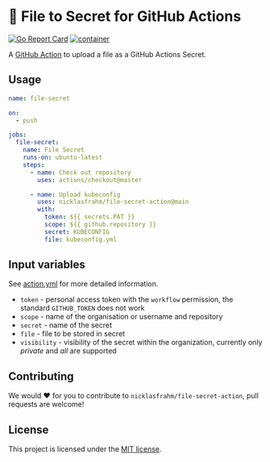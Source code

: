 # 🔑 File to Secret for GitHub Actions

[![Go Report Card](https://goreportcard.com/badge/github.com/nicklasfrahm/file-secret-action)](https://goreportcard.com/report/github.com/nicklasfrahm/file-secret-action)
[![container](https://github.com/nicklasfrahm/file-secret-action/actions/workflows/container.yml/badge.svg?branch=main)](https://github.com/nicklasfrahm/file-secret-action/actions/workflows/container.yml)

A [GitHub Action](https://github.com/features/actions) to upload a file as a GitHub Actions Secret.

## Usage

```yaml
name: file-secret

on:
  - push

jobs:
  file-secret:
    name: File Secret
    runs-on: ubuntu-latest
    steps:
      - name: Check out repository
        uses: actions/checkout@master

      - name: Upload kubeconfig
        uses: nicklasfrahm/file-secret-action@main
        with:
          token: ${{ secrets.PAT }}
          scope: ${{ github.repository }}
          secret: KUBECONFIG
          file: kubeconfig.yml
```

## Input variables

See [action.yml](./action.yml) for more detailed information.

* `token` - personal access token with the `workflow` permission, the standard `GITHUB_TOKEN` does not work
* `scope` - name of the organisation or username and repository
* `secret` - name of the secret
* `file` - file to be stored in secret
* `visibility` - visibility of the secret within the organization, currently only _private_ and _all_ are supported

## Contributing

We would ❤️ for you to contribute to `nicklasfrahm/file-secret-action`, pull requests are welcome!

## License

This project is licensed under the [MIT license](./LICENSE.md).
